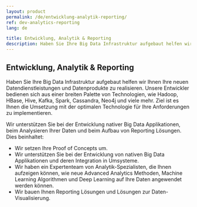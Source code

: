```yaml
---
layout: product
permalink: /de/entwicklung-analytik-reporting/
ref: dev-analytics-reporting
lang: de

title: Entwicklung, Analytik & Reporting
description: Haben Sie Ihre Big Data Infrastruktur aufgebaut helfen wir Ihnen Ihre neuen Datendienstleistungen und Datenprodukte zu realisieren.
---
```


## Entwicklung, Analytik & Reporting

Haben Sie Ihre Big Data Infrastruktur aufgebaut helfen wir Ihnen Ihre neuen Datendienstleistungen und Datenprodukte zu realisieren. Unsere Entwickler bedienen sich aus einer breiten Palette von Technologien, wie Hadoop, HBase, Hive, Kafka, Spark, Cassandra, Neo4j und viele mehr. Ziel ist es Ihnen die Umsetzung mit der optimalen Technologie für Ihre Anforderungen zu implementieren. 

Wir unterstützen Sie bei der Entwicklung nativer Big Data Applikationen, beim Analysieren Ihrer Daten und beim Aufbau von Reporting Lösungen. Dies beinhaltet:


- Wir setzen Ihre Proof of Concepts um.
- Wir unterstützen Sie bei der Entwicklung von nativen Big Data Applikationen und deren Integration in Umsysteme. 
- Wir haben ein Expertenteam von Analytik-Spezialisten, die Ihnen aufzeigen können, wie neue Advanced Analytics Methoden, Machine Learning Algorithmen und Deep Learning auf Ihre Daten angewendet werden können.
- Wir bauen Ihnen Reporting Lösungen und Lösungen zur Daten-Visualisierung.

